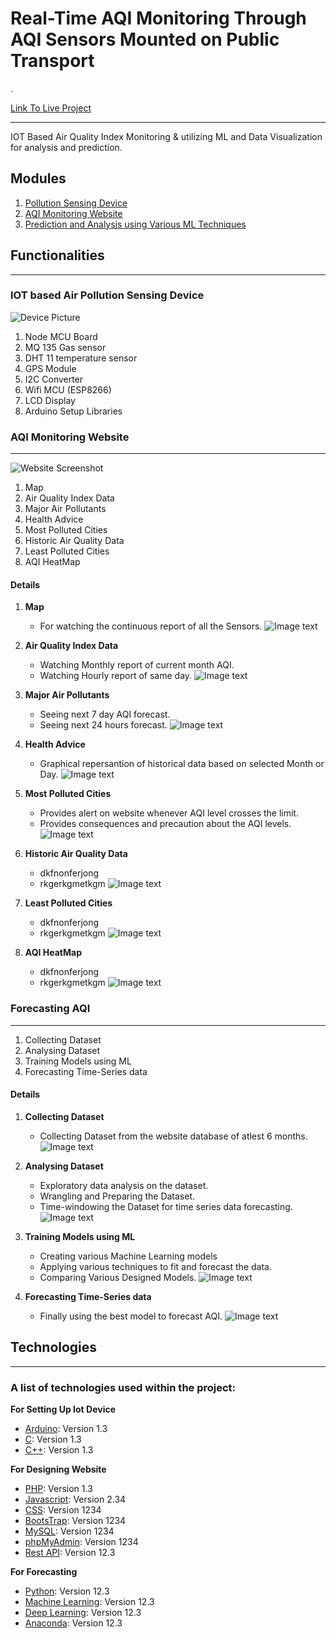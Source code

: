 # Real-Time AQI Monitoring Through AQI Sensors Mounted on Public Transport
.


[Link To Live Project](https://udyaansaathi.onrender.com/)
***
IOT Based Air Quality Index Monitoring &amp; utilizing ML and Data Visualization for analysis and prediction.
## Modules
1. [Pollution Sensing Device](#IoT)
2. [AQI Monitoring Website](#website)
3. [Prediction and Analysis using Various ML Techniques](#ml)

## Functionalities
***

<a name="IoT"></a>
### IOT based Air Pollution Sensing Device
![Device Picture](Screenshots/IoT-Device/device1.jpg)

1. Node MCU Board
2. MQ 135 Gas sensor
3. DHT 11 temperature sensor
4. GPS Module
5. I2C Converter
6. Wifi MCU (ESP8266)
7. LCD Display
8. Arduino Setup Libraries

 
<a name="website"></a>
### AQI Monitoring Website
***
![Website Screenshot](Website.png)
1. Map
2. Air Quality Index Data
3. Major Air Pollutants
4. Health Advice
5. Most Polluted Cities
6. Historic Air Quality Data
7. Least Polluted Cities
8. AQI HeatMap

#### Details
1. **Map** 
    * For watching the continuous report of all the Sensors. 
      ![Image text](Map.png)
2. **Air Quality Index Data** 
    * Watching Monthly report of current month AQI.
    * Watching Hourly report of same day.
      ![Image text](AQI_Data.png)
3. **Major Air Pollutants** 
    * Seeing next 7 day AQI forecast.
    * Seeing next 24 hours forecast.
      ![Image text](Major_Air_Pollutants.png)
   
4. **Health Advice** 
    * Graphical repersantion of historical data based on selected Month or Day. 
      ![Image text](Health_Advice.png)
5. **Most Polluted Cities**
    * Provides alert on website whenever AQI level crosses the limit.
    * Provides consequences and precaution about the AQI levels.
      ![Image text](Most_Polluted_Cities.png)
6. **Historic Air Quality Data**
    * dkfnonferjong
    * rkgerkgmetkgm
      ![Image text](Historic_AQI.png)
7. **Least Polluted Cities**
    * dkfnonferjong
    * rkgerkgmetkgm
      ![Image text](Least_polluted.png)
8. **AQI HeatMap**
    * dkfnonferjong
    * rkgerkgmetkgm
      ![Image text](AQI_Heatmap.jpg)
 
<a name="ml"></a>
### Forecasting AQI
***
1. Collecting Dataset
2. Analysing Dataset
3. Training Models using ML
4. Forecasting Time-Series data


#### Details
1. **Collecting Dataset** 
    * Collecting Dataset from the website database of atlest 6 months. 
      ![Image text](Screenshots/Forecasting/dataset.jpg)
      
2. **Analysing Dataset** 
    * Exploratory data analysis on the dataset.
    * Wrangling and Preparing the Dataset.
    * Time-windowing the Dataset for time series data forecasting. 
      ![Image text](Screenshots/Forecasting/analyseDataset.jpg)
      
3. **Training Models using ML** 
    * Creating various Machine Learning models 
    * Applying various techniques to fit and forecast the data.
    * Comparing Various Designed Models. 
      ![Image text](Screenshots/Forecasting/trainingModel.jpg)
      
4. **Forecasting Time-Series data**
    * Finally using the best model to forecast AQI. 
      ![Image text](Screenshots/Forecasting/forecastAqi.jpg)

## Technologies
***
### A list of technologies used within the project:
**For Setting Up Iot Device**
* [Arduino](https://example.com): Version 1.3 
* [C](https://example.com): Version 1.3 
* [C++](https://example.com): Version 1.3 



**For Designing Website**
* [PHP](https://example.com): Version 1.3 
* [Javascript](https://example.com): Version 2.34
* [CSS](https://example.com): Version 1234
* [BootsTrap](https://example.com): Version 1234
* [MySQL](https://example.com): Version 1234
* [phpMyAdmin](https://example.com): Version 1234
* [Rest API](https://example.com): Version 12.3 


**For Forecasting**
* [Python](https://example.com): Version 12.3 
* [Machine Learning](https://example.com): Version 12.3 
* [Deep Learning](https://example.com): Version 12.3 
* [Anaconda](https://example.com): Version 12.3 
